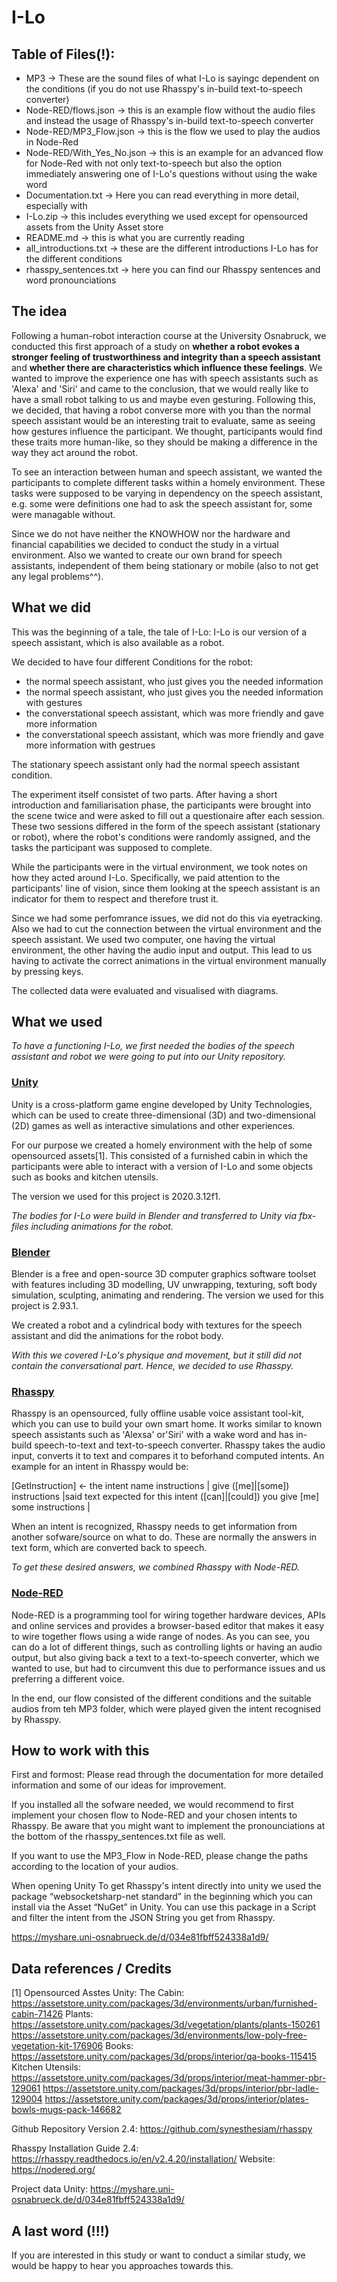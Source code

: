# I-Lo

## Table of Files(!):
- MP3 -> These are the sound files of what I-Lo is sayingc dependent on the conditions (if you do not use  Rhasspy's in-build text-to-speech converter)
- Node-RED/flows.json -> this is an example flow without the audio files and instead the usage of Rhasspy's in-build text-to-speech converter
- Node-RED/MP3_Flow.json -> this is the flow we used to play the audios in Node-Red
- Node-RED/With_Yes_No.json -> this is an example for an advanced flow for Node-Red with not only text-to-speech but also the option immediately answering one of I-Lo's questions without using the wake word
- Documentation.txt -> Here you can read everything in more detail, especially with 
- I-Lo.zip -> this includes everything we used except for opensourced assets from the Unity Asset store
- README.md -> this is what you are currently reading
- all_introductions.txt -> these are the different introductions I-Lo has for the different conditions
- rhasspy_sentences.txt -> here you can find our Rhasspy sentences and word pronounciations

## The idea
Following a human-robot interaction course at the University Osnabruck, we conducted this first approach of a study on **whether a robot evokes a stronger feeling of trustworthiness and integrity than a speech assistant** and **whether there are characteristics which influence these feelings**.
We wanted to improve the experience one has with speech assistants such as 'Alexa' and 'Siri' and came to the conclusion, that we would really like to have a small robot talking to us and maybe even gesturing.
Following this, we decided, that having a robot converse more with you than the normal speech assistant would be an interesting trait to evaluate, same as seeing how gestures influence the participant. We thought, participants would find these traits more human-like, so they should be making a difference in the way they act around the robot.

To see an interaction between human and speech assistant, we wanted the participants to complete different tasks within a homely environment. These tasks were supposed to be 
varying in dependency on the speech assistant, e.g. some were definitions one had to ask the speech assistant for, some were managable without.

Since we do not have neither the KNOWHOW nor the hardware and financial capabilities we decided to conduct the study in a virtual environment.
Also we wanted to create our own brand for speech assistants, independent of them being stationary or mobile (also to not get any legal problems^^).


## What we did
This was the beginning of a tale, the tale of I-Lo: I-Lo is our version of a speech assistant, which is also available as a robot.

We decided to have four different Conditions for the robot:
- the normal speech assistant, who just gives you the needed information
- the normal speech assistant, who just gives you the needed information with gestures
- the converstational speech assistant, which was more friendly and gave more information
- the converstational speech assistant, which was more friendly and gave more information with gestrues

The stationary speech assistant only had the normal speech assistant condition.

The experiment itself consistet of two parts. After having a short introduction and familiarisation phase, the participants were brought into the scene twice and were asked to fill out a questionaire after each session. These two sessions differed in the form of the speech assistant (stationary or robot), where the robot's conditions were randomly assigned, and the tasks the participant was supposed to complete.

While the participants were in the virtual environment, we took notes on how they acted around I-Lo. Specifically, we paid attention to the participants' line of vision, since them looking at the speech assistant is an indicator for them to respect and therefore trust it.

Since we had some perfomrance issues, we did not do this via eyetracking. Also we had to cut the connection between the virtual environment and the speech assistant. We used two computer, one having the virtual environment, the other having the audio input and output. This lead to us having to activate the correct animations in the virtual environment manually by pressing keys.

The collected data were evaluated and visualised with diagrams.

## What we used
*To have a functioning I-Lo, we first needed the bodies of the speech assistant and robot we were going to put into our Unity repository.*

### [Unity](https://unity.com)
Unity is a cross-platform game engine developed by Unity Technologies, which can be used to create three-dimensional (3D) and two-dimensional (2D) games
as well as interactive simulations and other experiences.

For our purpose we created a homely environment with the help of some opensourced assets[1]. This consisted of a furnished cabin in which the participants were able to interact with a version of I-Lo and some objects such as books and kitchen utensils.

The version we used for this project is 2020.3.12f1.

*The bodies for I-Lo were build in Blender and transferred to Unity via fbx-files including animations for the robot.*

### [Blender](https://www.blender.org)
 Blender is a free and open-source 3D computer graphics software toolset with features including 3D modelling, UV unwrapping, texturing, soft body simulation, sculpting, animating and rendering.
 The version we used for this project is 2.93.1.
 
 We created a robot and a cylindrical body with textures for the speech assistant and did the animations for the robot body.

*With this we covered I-Lo's physique and movement, but it still did not contain the conversational part.
Hence, we decided to use Rhasspy.*

### [Rhasspy](https://github.com/synesthesiam/rhasspy)
Rhasspy is an opensourced, fully offline usable voice assistant tool-kit, which you can use to build your own smart home.
It works similar to known speech assistants such as 'Alexsa' or'Siri' with a wake word and has in-build speech-to-text and text-to-speech converter.
Rhasspy takes the audio input, converts it to text and compares it to beforhand computed intents.
An example for an intent in Rhasspy would be:

[GetInstruction] <- the intent name
instructions                                               |
give ([me]|[some]) instructions                            |said text expected for this intent
([can]|[could]) you give [me] some instructions            |

When an intent is recognized, Rhasspy needs to get information from another sofware/source on what to do. These are normally the answers in text form, which are converted back to speech. 

 *To get these desired answers, we combined Rhasspy with Node-RED.*


### [Node-RED](https://nodered.org)
Node-RED is a programming tool for wiring together hardware devices, APIs and online services and provides a browser-based editor that makes it easy to wire together flows using a wide range of nodes. 
As you can see, you can do a lot of different things, such as controlling lights or having an audio output, but also giving back a text to a text-to-speech converter, which we wanted to use, but had to circumvent this due to performance issues and us preferring a different voice.

In the end, our flow consisted of the different conditions and the suitable audios from teh MP3 folder, which were played given the intent recognised by Rhasspy.



## How to work with this
First and formost: Please read through the documentation for more detailed information and some of our ideas for improvement.

If you installed all the sofware needed, we would recommend to first implement your chosen flow to Node-RED and your chosen intents to Rhasspy. Be aware that you might want to implement the pronounciations at the bottom of the rhasspy_sentences.txt file as well.

If you want to use the MP3_Flow in Node-RED, please change the paths according to the location of your audios.

When opening Unity
To get Rhasspy's intent directly into unity we used the package “websocketsharp-net standard” in the beginning which you can install via the Asset “NuGet” in Unity. You can use this package in a Script and filter the intent from the JSON String you get from Rhasspy.

https://myshare.uni-osnabrueck.de/d/034e81fbff524338a1d9/

## Data references / Credits
[1] Opensourced Asstes Unity:
The Cabin: 
https://assetstore.unity.com/packages/3d/environments/urban/furnished-cabin-71426
Plants: 
https://assetstore.unity.com/packages/3d/vegetation/plants/plants-150261
https://assetstore.unity.com/packages/3d/environments/low-poly-free-vegetation-kit-176906
Books: 
https://assetstore.unity.com/packages/3d/props/interior/qa-books-115415
Kitchen Utensils: 
https://assetstore.unity.com/packages/3d/props/interior/meat-hammer-pbr-129061
https://assetstore.unity.com/packages/3d/props/interior/pbr-ladle-129004
https://assetstore.unity.com/packages/3d/props/interior/plates-bowls-mugs-pack-146682

Github Repository Version 2.4: 
https://github.com/synesthesiam/rhasspy

Rhasspy Installation Guide 2.4:
https://rhasspy.readthedocs.io/en/v2.4.20/installation/
Website: https://nodered.org/


Project data Unity:
https://myshare.uni-osnabrueck.de/d/034e81fbff524338a1d9/

## A last word (!!!)

If you are interested in this study or want to conduct a similar study, we would be happy to hear you approaches towards this.
